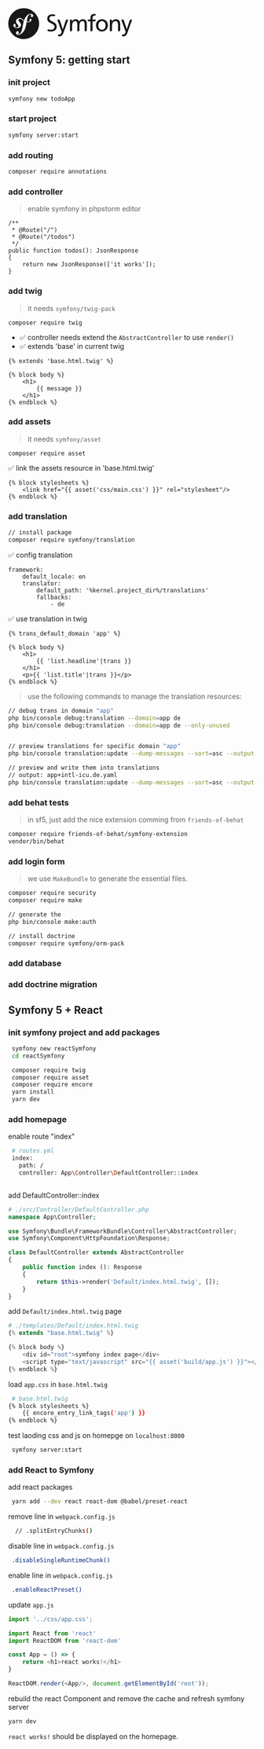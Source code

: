 <svg xmlns="http://www.w3.org/2000/svg" height="64" viewBox="0 0 260 66">
<circle fill="#1A171B" cx="32.455" cy="32.665" r="32.455"/><path fill="#FFF" d="M46.644 12.219c-3.297.115-6.175 1.932-8.317 4.446-2.372 2.756-3.95 6.025-5.087 9.362-2.034-1.667-3.603-3.825-6.866-4.766-2.522-.724-5.171-.425-7.607 1.39-1.154.862-1.949 2.165-2.327 3.39-.979 3.183 1.029 6.016 1.941 7.033l1.994 2.137c.411.419 1.401 1.512.917 3.079-.523 1.704-2.577 2.807-4.684 2.157-.941-.287-2.293-.988-1.99-1.975.125-.404.414-.706.569-1.055.142-.3.21-.525.253-.657.385-1.257-.141-2.892-1.487-3.307-1.256-.385-2.541-.08-3.039 1.537-.565 1.837.314 5.171 5.023 6.623 5.517 1.695 10.184-1.309 10.846-5.227.417-2.454-.691-4.277-2.721-6.622l-1.654-1.829c-1.002-1.001-1.346-2.707-.309-4.018.875-1.106 2.121-1.578 4.162-1.023 2.979.809 4.307 2.876 6.523 4.543-.915 3.001-1.513 6.013-2.054 8.714l-.33 2.014c-1.584 8.308-2.793 12.87-5.935 15.489-.633.45-1.538 1.124-2.902 1.171-.715.022-.946-.47-.956-.684-.017-.502.406-.732.687-.958.42-.229 1.055-.609 1.012-1.826-.046-1.438-1.237-2.685-2.959-2.628-1.29.044-3.256 1.258-3.182 3.48.077 2.295 2.216 4.015 5.441 3.906 1.724-.059 5.574-.761 9.368-5.271 4.416-5.17 5.651-11.097 6.58-15.435l1.037-5.727c.576.069 1.192.115 1.862.131 5.5.116 8.251-2.733 8.292-4.805.027-1.254-.823-2.488-2.013-2.46-.852.024-1.922.591-2.179 1.769-.251 1.156 1.75 2.199.186 3.212-1.111.719-3.103 1.226-5.908.814l.51-2.819c1.041-5.346 2.325-11.922 7.196-12.082.355-.018 1.654.016 1.684.875.009.287-.062.36-.398 1.017-.342.512-.471.948-.455 1.449.047 1.365 1.085 2.262 2.586 2.208 2.01-.065 2.588-2.022 2.555-3.027-.081-2.361-2.57-3.853-5.865-3.745z"/><path fill="#1A171B" d="M196.782 23.534c7.48 0 12.499 5.407 12.499 12.887 0 7.048-5.116 12.886-12.499 12.886-7.435 0-12.55-5.838-12.55-12.886 0-7.48 5.018-12.887 12.55-12.887zm0 22.109c5.306 0 7.671-4.827 7.671-9.222 0-4.68-2.847-9.217-7.671-9.217-4.877 0-7.724 4.537-7.724 9.217.001 4.394 2.365 9.222 7.724 9.222zM183.61 25.825v-1.713h-6.518v-2.341c0-3.33.483-5.842 4.391-5.842.072 0 .149.005.224.008.008 0 .007-.012.016-.012 1.085.08 1.987-.804 2.048-1.887l.08-1.486c-.915-.146-1.884-.29-3.039-.29-6.709 0-8.255 3.91-8.255 9.896v1.955h-5.795v1.913c.149.99.996 1.752 2.031 1.752.006 0 .009.005.016.005h3.748V48.73h2.5l.006-.001c1.04 0 1.892-.779 2.03-1.779V27.783h4.538a2.052 2.052 0 0 0 1.979-1.958zm-60.435-1.713c-.008 0-.013.006-.024.006-.956 0-1.882.657-2.286 1.545l-6.244 18.82h-.096l-6.106-18.81c-.399-.893-1.329-1.555-2.291-1.555-.011 0-.015-.006-.024-.006h-3.164l8.351 22.977c.291.821.871 2.077.871 2.606 0 .483-1.353 6.08-5.409 6.08-.1 0-.201-.009-.3-.017-1.034-.057-1.815.665-1.989 1.779l-.124 1.57c.82.145 1.645.338 3.092.338 5.984 0 7.769-5.455 9.46-10.185l9.073-25.149h-2.79zm-28.843 5c-3.747-1.917-7.847-3.218-7.918-7.076.012-4.097 3.776-5.172 6.677-5.169.012-.002.024-.002.031-.002 1.26 0 2.268.125 3.251.34.013 0 .011-.016.027-.016 1.039.076 1.911-.737 2.034-1.762l.083-1.488c-1.902-.473-3.889-.712-5.619-.712-6.309.039-10.992 3.213-11.007 9.268.009 5.296 3.578 7.349 7.416 9.207 3.764 1.81 7.888 3.305 7.924 7.674-.023 4.56-4.423 6.241-7.455 6.247-1.773-.006-3.698-.449-5.32-.96-1.017-.168-1.851.729-1.982 1.917l-.138 1.327c2.23.72 4.517 1.348 6.815 1.348h.027c7.065-.051 12.557-2.869 12.578-10.185-.011-5.645-3.604-8.016-7.424-9.958zm68.623 19.617l.006-.001c.98 0 1.796-.687 2.004-1.604V32.947c0-5.358-2.267-9.413-8.546-9.413-2.219 0-5.934 1.257-7.623 4.779-1.306-3.331-4.15-4.779-7-4.779-3.619 0-6.082 1.303-7.816 4.152h-.099v-1.532a2.058 2.058 0 0 0-2.055-2.036c-.008 0-.014-.006-.022-.006h-2.169v24.617h2.456l.006-.001a2.06 2.06 0 0 0 2.059-2.059c0-.03.011-.042.016-.063v-10.28c0-4.585 1.834-9.122 6.467-9.122 3.669 0 4.396 3.811 4.396 6.853V48.73h2.49l.007-.001a2.05 2.05 0 0 0 2.037-1.873v-10.53c0-4.585 1.835-9.122 6.468-9.122 3.667 0 4.393 3.811 4.393 6.853V48.73h2.525zm70.113 0l.008-.001a2.054 2.054 0 0 0 2.049-1.964v-12.66c0-6.611-2.85-10.571-9.222-10.571-3.426 0-6.705 1.691-8.059 4.491h-.097v-1.839c0-.001-.004-.001-.004-.006a2.057 2.057 0 0 0-2.058-2.061c-.011 0-.015-.006-.022-.006h-2.311v24.617h2.493l.007-.001a2.05 2.05 0 0 0 2.038-1.895v-9.495c0-5.984 2.319-10.135 7.482-10.135 3.96.24 5.211 3.038 5.211 8.783v12.742h2.485zm24.428-24.617c-.011 0-.014.006-.026.006-.954 0-1.883.657-2.283 1.545l-6.242 18.82h-.102l-6.104-18.81c-.401-.893-1.331-1.555-2.293-1.555-.007 0-.015-.006-.021-.006h-3.164l8.351 22.977c.291.821.873 2.077.873 2.606 0 .483-1.355 6.08-5.41 6.08-.102 0-.201-.009-.301-.017-1.033-.057-1.815.665-1.99 1.779l-.122 1.57c.82.145 1.645.338 3.091.338 5.984 0 7.772-5.455 9.462-10.185l9.074-25.149h-2.793z"/>
</svg>

## Symfony 5: getting start

### init project
```bash
symfony new todoApp
```


### start project
```bash
symfony server:start 
```

### add routing
```bash
composer require annotations 
```

### add controller
> enable symfony in phpstorm editor
```
/**
 * @Route("/")
 * @Route("/todos")
 */
public function todos(): JsonResponse
{
    return new JsonResponse(['it works']);
}
```

### add twig
> it needs `symfony/twig-pack`
```
composer require twig
````
- ✅ controller needs extend the `AbstractController` to use `render()`
- ✅ extends 'base' in current twig
```twig
{% extends 'base.html.twig' %}

{% block body %}
    <h1>
        {{ message }}
    </h1>
{% endblock %}
```

### add assets
> it needs `symfony/asset`
```
composer require asset
```
✅ link the assets resource in 'base.html.twig'
```twig
{% block stylesheets %}
    <link href="{{ asset('css/main.css') }}" rel="stylesheet"/>
{% endblock %}
```

### add translation
```bash
// install package
composer require symfony/translation
```

✅ config translation
```
framework:
    default_locale: en
    translator:
        default_path: '%kernel.project_dir%/translations'
        fallbacks:
            - de
``` 
✅ use translation in twig
```twig
{% trans_default_domain 'app' %}

{% block body %}
    <h1>
        {{ 'list.headline'|trans }}
    </h1>
    <p>{{ 'list.title'|trans }}</p>
{% endblock %}
```
> use the following commands to manage the translation resources:
```bash
// debug trans in domain "app"
php bin/console debug:translation --domain=app de
php bin/console debug:translation --domain=app de --only-unused


// preview translations for specific domain "app"
php bin/console translation:update --dump-messages --sort=asc --output-format=yaml --domain=app de

// preview and write them into translations
// output: app+intl-icu.de.yaml
php bin/console translation:update --dump-messages --sort=asc --output-format=yaml --domain=app de --force
```
### add behat tests
> in sf5, just add the nice extension comming from `friends-of-behat`
```bash
composer require friends-of-behat/symfony-extension
vendor/bin/behat 
```

### add login form
> we use `MakeBundle` to generate the essential files.
```bash
composer require security 
composer require make

// generate the 
php bin/console make:auth 

// install doctrine
composer require symfony/orm-pack
```


### add database

### add doctrine migration


## Symfony 5 + React

### init symfony project and add packages
```bash
 symfony new reactSymfony
 cd reactSymfony

 composer require twig
 composer require asset
 composer require encore
 yarn install
 yarn dev
```
### add homepage
enable route "index"
```bash
 # routes.yml
 index:
   path: /
   controller: App\Controller\DefaultController::index
 
```
add DefaultController::index
```php
# ./src/Controller/DefaultController.php
namespace App\Controller;

use Symfony\Bundle\FrameworkBundle\Controller\AbstractController;
use Symfony\Component\HttpFoundation\Response;

class DefaultController extends AbstractController
{
    public function index (): Response
    {
        return $this->render('Default/index.html.twig', []);
    }
} 
```


add `Default/index.html.twig` page
```php
# ./templates/Default/index.html.twig
{% extends "base.html.twig" %}

{% block body %}
    <div id="root">symfony index page</div>
    <script type="text/javascript" src="{{ asset('build/app.js') }}"></script>
{% endblock %} 
```

load `app.css` in `base.html.twig`
```bash
 # base.html.twig
{% block stylesheets %}
    {{ encore_entry_link_tags('app') }}
{% endblock %} 
```

test laoding css and js on homepge on `localhost:8000`
```bash
 symfony server:start 
```

### add React to Symfony
add react packages
```bash
 yarn add --dev react react-dom @babel/preset-react
```
remove line in `webpack.config.js`
```bash
  // .splitEntryChunks() 
```
disable line in `webpack.config.js`
```bash
 .disableSingleRuntimeChunk() 
```

enable line in `webpack.config.js`
```bash
 .enableReactPreset()
```

update `app.js`
```js
import '../css/app.css';

import React from 'react'
import ReactDOM from 'react-dom'

const App = () => {
    return <h1>react works!</h1>
}

ReactDOM.render(<App/>, document.getElementById('root'));
```

rebuild the react Component and remove the cache and refresh symfony server
```bash
yarn dev
```

`react works!` should be displayed on the homepage.





